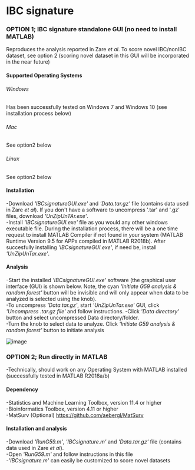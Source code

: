 # IBC signature

### OPTION 1; IBC signature standalone GUI (no need to install MATLAB)
Reproduces the analysis reported in Zare *et al*. To score novel IBC/nonIBC dataset, see option 2 (scoring novel dataset in this GUI will be incorporated in the near future)
#### Supported Operating Systems
###### Windows
Has been successfully tested on Windows 7 and Windows 10 (see installation process below)
###### Mac
See option2 below
###### Linux
See option2 below

#### Installation
-Download *'IBCsignatureGUI.exe'* and *'Data.tar.gz'* file (contains data used in Zare *et al*). If you don't have a software to uncompress '.tar' and '.gz' files, download *'UnZipUnTAr.exe'*.  
-Install *'IBCsignatureGUI.exe'* file as you would any other windows executable file. During the installation process, there will be a one time request to install MATLAB Compiler if not found in your system (MATLAB Runtime Version 9.5 for APPs compiled in MATLAB R2018b). After succesfully installing *'IBCsignatureGUI.exe'*, if need be, install *'UnZipUnTar.exe'*. 
#### Analysis
-Start the installed *'IBCsignatureGUI.exe'* software (the graphical user interface (GUI) is shown below. Note, the cyan *'Initiate G59 analysis & random forest'* button will be invisible and will only appear when data to be analyzed is selected using the knob).  
-To uncompress *'Data.tar.gz'*, start *'UnZipUnTar.exe'* GUI, click *'Uncompress .tar.gz file'* and follow instructions. 
-Click *'Data directory'* button and select uncompressed Data directory/folder.   
-Turn the knob to select data to analyze. Click *'Initiate G59 analysis & random forest'* button to initiate analysis

 
![image](https://user-images.githubusercontent.com/68044059/128934089-49080c28-2775-40e6-b32e-f4e2091f044e.png)


### OPTION 2; Run directly in MATLAB
-Technically, should work on any Operating System with MATLAB installed (successfully tested in MATLAB R2018a/b)
#### Dependency
-Statistics and Machine Learning Toolbox, version 11.4 or higher  
-Bioinformatics Toolbox, version 4.11 or higher  
-MatSurv (Optional) https://github.com/aebergl/MatSurv
#### Installation and analysis
-Download *'RunG59.m'*, *'IBCsignature.m'* and *'Data.tar.gz'* file (contains data used in Zare *et al*).  
-Open *'RunG59.m'* and follow instructions in this file   
-*'IBCsignature.m'* can easily be customized to score novel datasets
